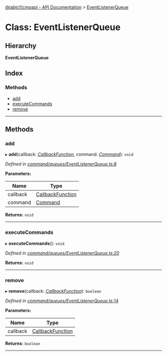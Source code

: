 [@iabtcf/cmpapi - API Documentation](../README.md) > [EventListenerQueue](../classes/eventlistenerqueue.md)

# Class: EventListenerQueue

## Hierarchy

**EventListenerQueue**

## Index

### Methods

* [add](eventlistenerqueue.md#add)
* [executeCommands](eventlistenerqueue.md#executecommands)
* [remove](eventlistenerqueue.md#remove)

---

## Methods

<a id="add"></a>

###  add

▸ **add**(callback: *[CallbackFunction](../#callbackfunction)*, command: *[Command](../interfaces/command.md)*): `void`

*Defined in [command/queues/EventListenerQueue.ts:8](https://github.com/chrispaterson/iabtcf/blob/a518601/modules/cmpapi/src/command/queues/EventListenerQueue.ts#L8)*

**Parameters:**

| Name | Type |
| ------ | ------ |
| callback | [CallbackFunction](../#callbackfunction) |
| command | [Command](../interfaces/command.md) |

**Returns:** `void`

___
<a id="executecommands"></a>

###  executeCommands

▸ **executeCommands**(): `void`

*Defined in [command/queues/EventListenerQueue.ts:20](https://github.com/chrispaterson/iabtcf/blob/a518601/modules/cmpapi/src/command/queues/EventListenerQueue.ts#L20)*

**Returns:** `void`

___
<a id="remove"></a>

###  remove

▸ **remove**(callback: *[CallbackFunction](../#callbackfunction)*): `boolean`

*Defined in [command/queues/EventListenerQueue.ts:14](https://github.com/chrispaterson/iabtcf/blob/a518601/modules/cmpapi/src/command/queues/EventListenerQueue.ts#L14)*

**Parameters:**

| Name | Type |
| ------ | ------ |
| callback | [CallbackFunction](../#callbackfunction) |

**Returns:** `boolean`

___

